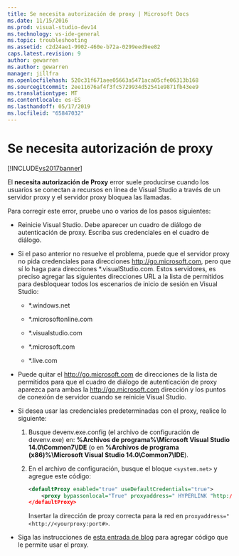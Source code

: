 ```yaml
---
title: Se necesita autorización de proxy | Microsoft Docs
ms.date: 11/15/2016
ms.prod: visual-studio-dev14
ms.technology: vs-ide-general
ms.topic: troubleshooting
ms.assetid: c2d24ae1-9902-460e-b72a-0299eed9ee82
caps.latest.revision: 9
author: gewarren
ms.author: gewarren
manager: jillfra
ms.openlocfilehash: 520c31f671aee05663a5471aca05cfe06313b168
ms.sourcegitcommit: 2ee11676af4f3fc5729934d52541e9871fb43ee9
ms.translationtype: MT
ms.contentlocale: es-ES
ms.lasthandoff: 05/17/2019
ms.locfileid: "65847032"
---
```

# <a name="proxy-authorization-required"></a>Se necesita autorización de proxy
[!INCLUDE[vs2017banner](../../includes/vs2017banner.md)]

El **necesita autorización de Proxy** error suele producirse cuando los usuarios se conectan a recursos en línea de Visual Studio a través de un servidor proxy y el servidor proxy bloquea las llamadas.

Para corregir este error, pruebe uno o varios de los pasos siguientes:

- Reinicie Visual Studio. Debe aparecer un cuadro de diálogo de autenticación de proxy. Escriba sus credenciales en el cuadro de diálogo.

- Si el paso anterior no resuelve el problema, puede que el servidor proxy no pida credenciales para direcciones http://go.microsoft.com, pero que sí lo haga para direcciones *.visualStudio.com. Estos servidores, es preciso agregar las siguientes direcciones URL a la lista de permitidos para desbloquear todos los escenarios de inicio de sesión en Visual Studio:

    - *.windows.net

    - *.microsoftonline.com

    - *.visualstudio.com

    - *.microsoft.com

    - *.live.com

- Puede quitar el http://go.microsoft.com de direcciones de la lista de permitidos para que el cuadro de diálogo de autenticación de proxy aparezca para ambas la http://go.microsoft.com dirección y los puntos de conexión de servidor cuando se reinicie Visual Studio.

- Si desea usar las credenciales predeterminadas con el proxy, realice lo siguiente:

   1. Busque devenv.exe.config (el archivo de configuración de devenv.exe) en: **%Archivos de programa%\Microsoft Visual Studio 14.0\Common7\IDE** (o en **%Archivos de programa (x86)%\Microsoft Visual Studio 14.0\Common7\IDE**).

   2. En el archivo de configuración, busque el bloque `<system.net>` y agregue este código:

      ```xml
      <defaultProxy enabled="true" useDefaultCredentials="true">
          <proxy bypassonlocal="True" proxyaddress=" HYPERLINK "http://<yourproxy:port#" http://<yourproxy:port#>"/>
      </defaultProxy>
      ```

      Insertar la dirección de proxy correcta para la red en `proxyaddress="<http://<yourproxy:port#>`.

- Siga las instrucciones de [esta entrada de blog](http://blogs.msdn.com/b/rido/archive/2010/05/06/how-to-connect-to-tfs-through-authenticated-web-proxy.aspx) para agregar código que le permite usar el proxy.
